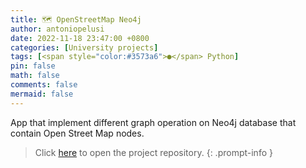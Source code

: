 ```yaml
---
title: 🗺️ OpenStreetMap Neo4j
author: antoniopelusi
date: 2022-11-18 23:47:00 +0800
categories: [University projects]
tags: [<span style="color:#3573a6">●</span> Python]
pin: false
math: false
comments: false
mermaid: false
---
```


[GithubLink]: https://github.com/antoniopelusi/openstreetmap-neo4j

App that implement different graph operation on Neo4j database that contain Open Street Map nodes.

> Click [here][GithubLink] to open the project repository.
{: .prompt-info }